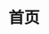 ---
layout: home

title: 首页

hero:
  name: 苍旻操作系统
  text: SeniorOS
  tagline: 使用/开发文档
  image:
    src: /images/logo.png
    alt: logo
  actions:
    - theme: brand
      text: 快速开始
      link: /start
    - theme: brand
      text: 开发文档
      link: /dev
    - theme: alt
      text: Gitee
      link: https://github.com/Can1425/mPython-SeniorOS
features:
  - icon: ⚡️
    title: 全面开源
    details: 基于 MulanPSL-2.0 协议开放源代码，去定制属于你自己的 SeniorOS
  - icon: 🖖
    title: 基于原生
    details: 以 mPy 原生字节码形式打包，保证系统稳定性和整洁性
  - icon: 🛠️
    title: 进步无限
    details: WIFI 预置进配置，创新网络插件......
---